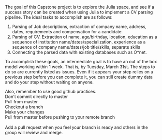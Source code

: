 The goal of this Capstone project is to explore the Julia space, and see if a success story can be created when using Julia to implement a CV parsing pipeline. The ideal tasks to accomplish are as follows: 
1. Parsing of Job descriptions, extraction of company name, address, dates, requirements and compensation for a candidate. 
2. Parsing of CV. Extraction of name, age/birthday, location, education as a sequence of institution name/dates/specialization, experience as a sequence of company name/dates/job title/skills, separate skills
3. Connecting the parsed data with existing databases such as O*net.

To accomplish these goals, an intermediate goal is to have an out of the box model working within 1 week. That is, by Tuesday, March 31st. The steps to do so are currently listed as issues. Even if it appears your step relies on a previous step before you can complete it, you can still create dummy data and do your step without waiting on anyone. 

Also, remember to use good github practices.<br>
Don't commit directly to master<br> 
Pull from master<br> 
Checkout a branch<br> 
Make your changes<br> 
Pull from master before pushing to your remote branch<br> 
<br> 
Add a pull request when you feel your branch is ready and others in the group will review and merge.
